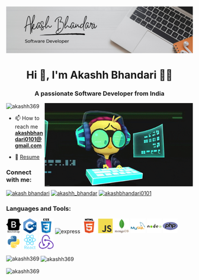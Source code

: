 ![logo](https://github.com/akashh369/akashh369/blob/main/mybanner.png)

<h1 align="center">Hi 👋, I'm Akashh Bhandari 👨‍💻</h1>
<h3 align="center">A passionate Software Developer from India</h3>

<img align="right" alt="coding" width="400" src="https://github.com/akashh369/akashh369/blob/main/code.gif">
<p align="left"> <img src="https://komarev.com/ghpvc/?username=akashh369&label=Profile%20views&color=0e75b6&style=flat" alt="akashh369" /> </p>
 
 

- 📫 How to reach me **akashbhandari0101@gmail.com**

- 📄 [Resume](https://drive.google.com/file/d/1XGrLk00lYhsYW-uTke8mfh9Aon_IDzVv/view?usp=sharing)

<h3 align="left">Connect with me:</h3>
<p align="left">
<a href="https://linkedin.com/in/akash bhandari" target="blank"><img align="center" src="https://raw.githubusercontent.com/rahuldkjain/github-profile-readme-generator/master/src/images/icons/Social/linked-in-alt.svg" alt="akash bhandari" height="30" width="40" /></a>
<a href="https://www.codechef.com/users/akashh_bhandar" target="blank"><img align="center" src="https://cdn.jsdelivr.net/npm/simple-icons@3.1.0/icons/codechef.svg" alt="akashh_bhandar" height="30" width="40" /></a>
<a href="https://www.leetcode.com/akashbhandari0101" target="blank"><img align="center" src="https://raw.githubusercontent.com/rahuldkjain/github-profile-readme-generator/master/src/images/icons/Social/leet-code.svg" alt="akashbhandari0101" height="30" width="40" /></a>
</p>

<h3 align="left">Languages and Tools:</h3>
<p align="left"> <img src="https://raw.githubusercontent.com/devicons/devicon/master/icons/bootstrap/bootstrap-plain-wordmark.svg" alt="bootstrap" width="40" height="40"/>
 <img src="https://raw.githubusercontent.com/devicons/devicon/master/icons/cplusplus/cplusplus-original.svg" alt="cplusplus" width="40" height="40"/>
 <img src="https://raw.githubusercontent.com/devicons/devicon/master/icons/css3/css3-original-wordmark.svg" alt="css3" width="40" height="40"/>
 <img src="https://e7.pngegg.com/pngimages/247/558/png-clipart-node-js-javascript-express-js-npm-react-github-angle-text.png" alt="express" width="40" height="40"/> 
 <img src="https://raw.githubusercontent.com/devicons/devicon/master/icons/html5/html5-original-wordmark.svg" alt="html5" width="40" height="40"/> 
 <img src="https://raw.githubusercontent.com/devicons/devicon/master/icons/javascript/javascript-original.svg" alt="javascript" width="40" height="40"/>
 <img src="https://raw.githubusercontent.com/devicons/devicon/master/icons/mongodb/mongodb-original-wordmark.svg" alt="mongodb" width="40" height="40"/>
 <img src="https://raw.githubusercontent.com/devicons/devicon/master/icons/mysql/mysql-original-wordmark.svg" alt="mysql" width="40" height="40"/> 
 <img src="https://raw.githubusercontent.com/devicons/devicon/master/icons/nodejs/nodejs-original-wordmark.svg" alt="nodejs" width="40" height="40"/>
 <img src="https://raw.githubusercontent.com/devicons/devicon/master/icons/php/php-original.svg" alt="php" width="40" height="40"/> 
 <img src="https://raw.githubusercontent.com/devicons/devicon/master/icons/python/python-original.svg" alt="python" width="40" height="40"/>
 <img src="https://raw.githubusercontent.com/devicons/devicon/master/icons/react/react-original-wordmark.svg" alt="react" width="40" height="40"/>
 <img src="https://raw.githubusercontent.com/devicons/devicon/master/icons/redux/redux-original.svg" alt="redux" width="40" height="40"/> </p>

<p><img align="left" src="https://github-readme-stats.vercel.app/api/top-langs?username=akashh369&show_icons=true&locale=en&layout=compact" alt="akashh369" /></p>

<p>&nbsp;<img align="center" src="https://github-readme-stats.vercel.app/api?username=akashh369&show_icons=true&locale=en" alt="akashh369" /></p>

<p><img align="center" src="https://github-readme-streak-stats.herokuapp.com/?user=akashh369&" alt="akashh369" /></p>
